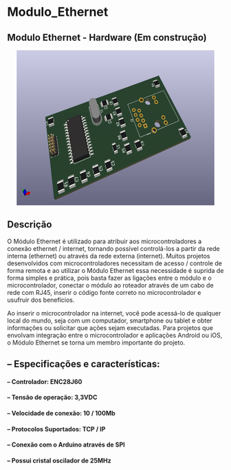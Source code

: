 # Modulo_Ethernet
## Modulo Ethernet - Hardware (Em construção)

<p align="center">
  <img width="460" height="360" src= "https://github.com/ClaucioRosa/Modulo_Ethernet/blob/main/Modulo_ENC28J60.png">
</p>

## Descrição
O Módulo Ethernet é utilizado para atribuir aos microcontroladores a conexão ethernet / internet, tornando possível controlá-los a partir da rede interna (ethernet) ou através da rede externa (internet). 
Muitos projetos desenvolvidos com microcontroladores necessitam de acesso / controle de forma remota e ao utilizar o Módulo Ethernet essa necessidade é suprida de forma simples e prática, pois basta fazer as ligações entre o módulo e o microcontrolador, conectar o módulo ao roteador através de um cabo de rede com RJ45, inserir o código fonte correto no microcontrolador e usufruir dos benefícios.

Ao inserir o microcontrolador na internet, você pode acessá-lo de qualquer local do mundo, seja com um computador, smartphone ou tablet e obter informações ou solicitar que ações sejam executadas. Para projetos que envolvam integração entre o microcontrolador e aplicações Android ou iOS, o Módulo Ethernet se torna um membro importante do projeto.

## – Especificações e características:

#### – Controlador: ENC28J60
#### – Tensão de operação: 3,3VDC
#### – Velocidade de conexão: 10 / 100Mb
#### – Protocolos Suportados: TCP / IP
#### – Conexão com o Arduino através de SPI
#### – Possui cristal oscilador de 25MHz








